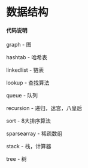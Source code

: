 # 数据结构

#### 代码说明
graph - 图

hashtab - 哈希表

linkedlist - 链表

lookup - 查找算法

queue - 队列

recursion - 递归，迷宫，八皇后

sort - 8大排序算法

sparsearray - 稀疏数组

stack - 栈，计算器

tree - 树

